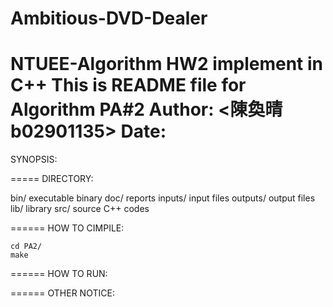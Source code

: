 # Ambitious-DVD-Dealer
NTUEE-Algorithm HW2 implement in C++
This is README file for Algorithm PA#2
Author: <陳奐晴 b02901135>
Date:
=====
SYNOPSIS:


=====
DIRECTORY:

  bin/		executable binary
  doc/		reports
  inputs/	input files
  outputs/	output files
  lib/		library
  src/ 		source C++ codes
  
======
HOW TO CIMPILE:

	cd PA2/
	make

======
HOW TO RUN:

======
OTHER NOTICE:
